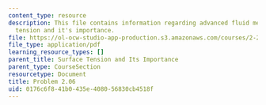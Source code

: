 ```yaml
---
content_type: resource
description: This file contains information regarding advanced fluid mechanics, surface
  tension and it's importance.
file: https://ol-ocw-studio-app-production.s3.amazonaws.com/courses/2-25-advanced-fluid-mechanics-fall-2013/0176c6f841b0435e408056830cb4518f_MIT2_25F13_Problem2.06.pdf
file_type: application/pdf
learning_resource_types: []
parent_title: Surface Tension and Its Importance
parent_type: CourseSection
resourcetype: Document
title: Problem 2.06
uid: 0176c6f8-41b0-435e-4080-56830cb4518f
---
```

